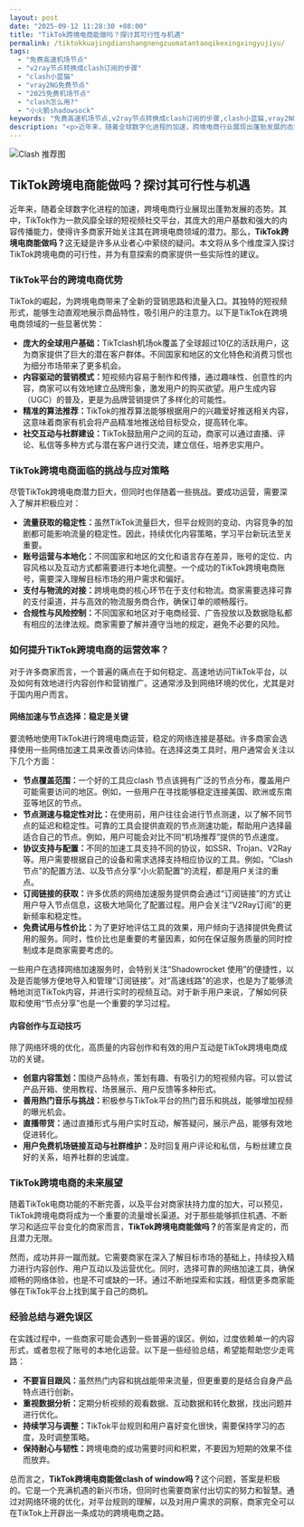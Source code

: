 ```yaml
---
layout: post
date: "2025-09-12 11:28:30 +08:00"
title: "TikTok跨境电商能做吗？探讨其可行性与机遇"
permalink: /tiktokkuajingdianshangnengzuomatantaoqikexingxingyujiyu/
tags:
  - "免费高速机场节点"
  - "v2ray节点转换成clash订阅的步骤"
  - "clash小蓝猫"
  - "vray2NG免费节点"
  - "2025免费机场节点"
  - "clash怎么用?"
  - "小火箭shadowsock"
keywords: "免费高速机场节点,v2ray节点转换成clash订阅的步骤,clash小蓝猫,vray2NG免费节点,2025免费机场节点,clash怎么用?,小火箭shadowsock"
description: "<p>近年来，随着全球数字化进程的加速，跨境电商行业展现出蓬勃发展的态势。其中，TikTok作为一款风靡全球的短视频社交平台，其庞大的用户基数和强大的内容传播能力，使得许多商家开始关注其在跨境电商领域的潜力。那么，<strong>TikTok跨境电商能做吗？</strong>这无疑是许多从业者心中萦绕的疑问。本文将从多个维度深入探讨TikTok跨境电商的可行性，并为有意探索的商家提供一些实际性的建议。</p>"
---
```


![Clash 推荐图](https://clashjd.github.io/assets/img/付费小火箭机场推荐.png)

## TikTok跨境电商能做吗？探讨其可行性与机遇

<p>近年来，随着全球数字化进程的加速，跨境电商行业展现出蓬勃发展的态势。其中，TikTok作为一款风靡全球的短视频社交平台，其庞大的用户基数和强大的内容传播能力，使得许多商家开始关注其在跨境电商领域的潜力。那么，<strong>TikTok跨境电商能做吗？</strong>这无疑是许多从业者心中萦绕的疑问。本文将从多个维度深入探讨TikTok跨境电商的可行性，并为有意探索的商家提供一些实际性的建议。</p>
<h3>TikTok平台的跨境电商优势</h3>
<p>TikTok的崛起，为跨境电商带来了全新的营销思路和流量入口。其独特的短视频形式，能够生动直观地展示商品特性，吸引用户的注意力。以下是TikTok在跨境电商领域的一些显著优势：</p>
<ul>
<li><strong>庞大的全球用户基础：</strong>TikTclash机场ok覆盖了全球超过10亿的活跃用户，这为商家提供了巨大的潜在客户群体。不同国家和地区的文化特色和消费习惯也为细分市场带来了更多机会。</li>
<li><strong>内容驱动的营销模式：</strong>短视频内容易于制作和传播，通过趣味性、创意性的内容，商家可以有效地建立品牌形象，激发用户的购买欲望。用户生成内容（UGC）的普及，更是为品牌营销提供了多样化的可能性。</li>
<li><strong>精准的算法推荐：</strong>TikTok的推荐算法能够根据用户的兴趣爱好推送相关内容，这意味着商家有机会将产品精准地推送给目标受众，提高转化率。</li>
<li><strong>社交互动与社群建设：</strong>TikTok鼓励用户之间的互动，商家可以通过直播、评论、私信等多种方式与潜在客户进行交流，建立信任，培养忠实用户。</li>
</ul>
<h3>TikTok跨境电商面临的挑战与应对策略</h3>
<p>尽管TikTok跨境电商潜力巨大，但同时也伴随着一些挑战。要成功运营，需要深入了解并积极应对：</p>
<ul>
<li><strong>流量获取的稳定性：</strong>虽然TikTok流量巨大，但平台规则的变动、内容竞争的加剧都可能影响流量的稳定性。因此，持续优化内容策略，学习平台新玩法至关重要。</li>
<li><strong>账号运营与本地化：</strong>不同国家和地区的文化和语言存在差异，账号的定位、内容风格以及互动方式都需要进行本地化调整。一个成功的TikTok跨境电商账号，需要深入理解目标市场的用户需求和偏好。</li>
<li><strong>支付与物流的对接：</strong>跨境电商的核心环节在于支付和物流。商家需要选择可靠的支付渠道，并与高效的物流服务商合作，确保订单的顺畅履行。</li>
<li><strong>合规性与风险控制：</strong>不同国家和地区对于电商经营、广告投放以及数据隐私都有相应的法律法规。商家需要了解并遵守当地的规定，避免不必要的风险。</li>
</ul>
<h3>如何提升TikTok跨境电商的运营效率？</h3>
<p>对于许多商家而言，一个普遍的痛点在于如何稳定、高速地访问TikTok平台，以及如何有效地进行内容创作和营销推广。这通常涉及到网络环境的优化，尤其是对于国内用户而言。</p>
<h4>网络加速与节点选择：稳定是关键</h4>
<p>要流畅地使用TikTok进行跨境电商运营，稳定的网络连接是基础。许多商家会选择使用一些网络加速工具来改善访问体验。在选择这类工具时，用户通常会关注以下几个方面：</p>
<ul>
<li><strong>节点覆盖范围：</strong>一个好的工具应clash 节点该拥有广泛的节点分布，覆盖用户可能需要访问的地区。例如，一些用户在寻找能够稳定连接美国、欧洲或东南亚等地区的节点。</li>
<li><strong>节点测速与稳定性对比：</strong>在使用前，用户往往会进行节点测速，以了解不同节点的延迟和稳定性。可靠的工具会提供直观的节点测速功能，帮助用户选择最适合自己的节点。例如，用户可能会对比不同“机场推荐”提供的节点速度。</li>
<li><strong>协议支持与配置：</strong>不同的加速工具支持不同的协议，如SSR、Trojan、V2Ray等。用户需要根据自己的设备和需求选择支持相应协议的工具。例如，“Clash 节点”的配置方法、以及节点分享“小火箭配置”的流程，都是用户关注的重点。</li>
<li><strong>订阅链接的获取：</strong>许多优质的网络加速服务提供商会通过“订阅链接”的方式让用户导入节点信息，这极大地简化了配置过程。用户会关注“V2Ray订阅”的更新频率和稳定性。</li>
<li><strong>免费试用与性价比：</strong>为了更好地评估工具的效果，用户倾向于选择提供免费试用的服务。同时，性价比也是重要的考量因素，如何在保证服务质量的同时控制成本是商家需要考虑的。</li>
</ul>
<p>一些用户在选择网络加速服务时，会特别关注“Shadowrocket 使用”的便捷性，以及是否能够方便地导入和管理“订阅链接”。对“高速线路”的追求，也是为了能够流畅地浏览TikTok内容，并进行实时的视频互动。对于新手用户来说，了解如何获取和使用“节点分享”也是一个重要的学习过程。</p>
<h4>内容创作与互动技巧</h4>
<p>除了网络环境的优化，高质量的内容创作和有效的用户互动是TikTok跨境电商成功的关键。</p>
<ul>
<li><strong>创意内容策划：</strong>围绕产品特点，策划有趣、有吸引力的短视频内容。可以尝试产品开箱、使用教程、场景展示、用户反馈等多种形式。</li>
<li><strong>善用热门音乐与挑战：</strong>积极参与TikTok平台的热门音乐和挑战，能够增加视频的曝光机会。</li>
<li><strong>直播带货：</strong>通过直播形式与用户实时互动，解答疑问，展示产品，能够有效地促进转化。</li>
<li><strong>用户免费机场链接互动与社群维护：</strong>及时回复用户评论和私信，与粉丝建立良好的关系，培养社群的忠诚度。</li>
</ul>
<h3>TikTok跨境电商的未来展望</h3>
<p>随着TikTok电商功能的不断完善，以及平台对商家扶持力度的加大，可以预见，TikTok跨境电商将成为一个重要的流量增长渠道。对于那些能够抓住机遇、不断学习和适应平台变化的商家而言，<strong>TikTok跨境电商能做吗？</strong>的答案是肯定的，而且潜力无限。</p>
<p>然而，成功并非一蹴而就。它需要商家在深入了解目标市场的基础上，持续投入精力进行内容创作、用户互动以及运营优化。同时，选择可靠的网络加速工具，确保顺畅的网络体验，也是不可或缺的一环。通过不断地探索和实践，相信更多商家能够在TikTok平台上找到属于自己的商机。</p>
<h3>经验总结与避免误区</h3>
<p>在实践过程中，一些商家可能会遇到一些普遍的误区。例如，过度依赖单一的内容形式，或者忽视了账号的本地化运营。以下是一些经验总结，希望能帮助您少走弯路：</p>
<ul>
<li><strong>不要盲目跟风：</strong>虽然热门内容和挑战能带来流量，但更重要的是结合自身产品特点进行创新。</li>
<li><strong>重视数据分析：</strong>定期分析视频的观看数据、互动数据和转化数据，找出问题并进行优化。</li>
<li><strong>持续学习与调整：</strong>TikTok平台规则和用户喜好变化很快，需要保持学习的态度，及时调整策略。</li>
<li><strong>保持耐心与韧性：</strong>跨境电商的成功需要时间和积累，不要因为短期的效果不佳而放弃。</li>
</ul>
<p>总而言之，<strong>TikTok跨境电商能做clash of window吗？</strong>这个问题，答案是积极的。它是一个充满机遇的新兴市场，但同时也需要商家付出切实的努力和智慧。通过对网络环境的优化，对平台规则的理解，以及对用户需求的洞察，商家完全可以在TikTok上开辟出一条成功的跨境电商之路。</p>
